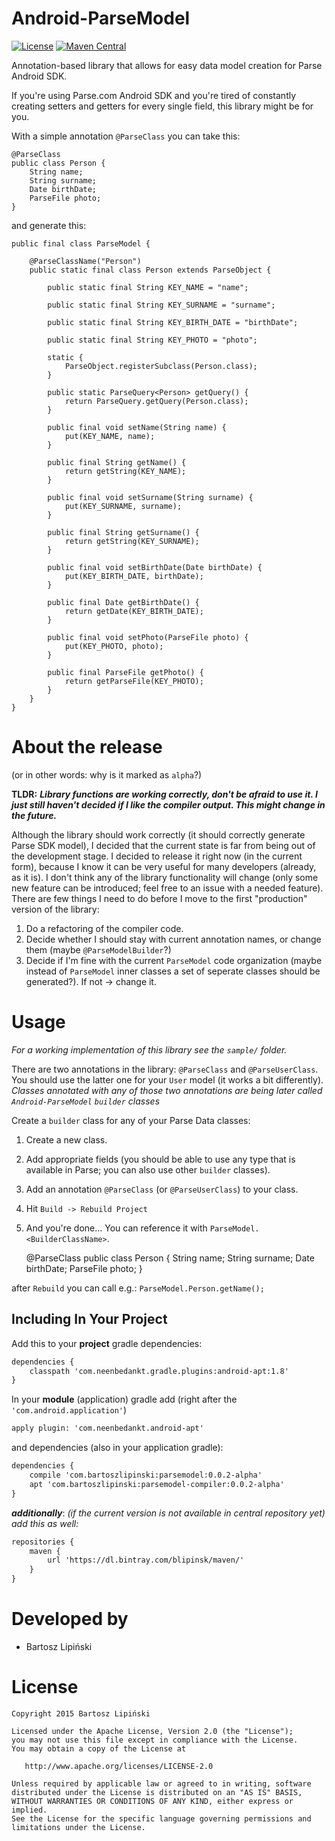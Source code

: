 Android-ParseModel
==================

[![License](https://img.shields.io/github/license/blipinsk/RecyclerViewHeader.svg?style=flat)](https://www.apache.org/licenses/LICENSE-2.0)
[![Maven Central](https://img.shields.io/maven-central/v/com.bartoszlipinski/parsemodel.svg)](https://bintray.com/blipinsk/maven/Android-ParseModel)

Annotation-based library that allows for easy data model creation for Parse Android SDK.

If you're using Parse.com Android SDK and you're tired of constantly creating setters and getters for every single field, this library might be for you.

With a simple annotation `@ParseClass` you can take this:

    @ParseClass
    public class Person {
        String name;
        String surname;
        Date birthDate;
        ParseFile photo;
    }
        
and generate this:

    public final class ParseModel {
        
        @ParseClassName("Person")
        public static final class Person extends ParseObject {
        
            public static final String KEY_NAME = "name";
        
            public static final String KEY_SURNAME = "surname";
        
            public static final String KEY_BIRTH_DATE = "birthDate";
        
            public static final String KEY_PHOTO = "photo";
        
            static {
                ParseObject.registerSubclass(Person.class);
            }
        
            public static ParseQuery<Person> getQuery() {
                return ParseQuery.getQuery(Person.class);
            }
        
            public final void setName(String name) {
                put(KEY_NAME, name);
            }
        
            public final String getName() {
                return getString(KEY_NAME);
            }
        
            public final void setSurname(String surname) {
                put(KEY_SURNAME, surname);
            }
        
            public final String getSurname() {
                return getString(KEY_SURNAME);
            }
        
            public final void setBirthDate(Date birthDate) {
                put(KEY_BIRTH_DATE, birthDate);
            }
        
            public final Date getBirthDate() {
                return getDate(KEY_BIRTH_DATE);
            }
        
            public final void setPhoto(ParseFile photo) {
                put(KEY_PHOTO, photo);
            }
        
            public final ParseFile getPhoto() {
                return getParseFile(KEY_PHOTO);
            }
        }
    }

        

About the release
=================
(or in other words: why is it marked as `alpha`?)

**TLDR:** ***Library functions are working correctly, don't be afraid to use it. I just still haven't decided if I like the compiler output. This might change in the future.***

Although the library should work correctly (it should correctly generate Parse SDK model), I decided that the current state is far from being out of the development stage. I decided to release it right now (in the current form), because I know it can be very useful for many developers (already, as it is). I don't think any of the library functionality will change (only some new feature can be introduced; feel free to an issue with a needed feature). There are few things I need to do before I move to the first "production" version of the library:

  1. Do a refactoring of the compiler code.
  2. Decide whether I should stay with current annotation names, or change them (maybe `@ParseModelBuilder`?)
  3. Decide if I'm fine with the current `ParseModel` code organization (maybe instead of `ParseModel` inner classes a set of seperate classes should be generated?). If not -> change it.

Usage
=====
*For a working implementation of this library see the `sample/` folder.*

There are two annotations in the library: `@ParseClass` and `@ParseUserClass`. You should use the latter one for your `User` model (it works a bit differently).
*Classes annotated with any of those two annotations are being later called `Android-ParseModel` `builder` classes*

Create a `builder` class for any of your Parse Data classes:

  1. Create a new class.
  2. Add appropriate fields (you should be able to use any type that is available in Parse; you can also use other `builder` classes).
  3. Add an annotation `@ParseClass` (or `@ParseUserClass`) to your class.
  4. Hit `Build -> Rebuild Project`
  5. And you're done... You can reference it with `ParseModel.<BuilderClassName>`.


        @ParseClass
        public class Person {
            String name;
            String surname;
            Date birthDate;
            ParseFile photo;
        }
    
   after `Rebuild` you can call e.g.: `ParseModel.Person.getName();`

Including In Your Project
-------------------------
Add this to your **project** gradle dependencies:

```xml
dependencies {
    classpath 'com.neenbedankt.gradle.plugins:android-apt:1.8'
}
```

In your **module** (application) gradle add (right after the `'com.android.application'`)

```xml
apply plugin: 'com.neenbedankt.android-apt'
```

and dependencies (also in your application gradle):

```xml
dependencies {
    compile 'com.bartoszlipinski:parsemodel:0.0.2-alpha'
    apt 'com.bartoszlipinski:parsemodel-compiler:0.0.2-alpha'
}
```

***additionally***: *(if the current version is not available in central repository yet) add this as well:*

```xml
repositories {
    maven {
        url 'https://dl.bintray.com/blipinsk/maven/'
    }
}
```

Developed by
============
 * Bartosz Lipiński

License
=======

    Copyright 2015 Bartosz Lipiński
    
    Licensed under the Apache License, Version 2.0 (the "License");
    you may not use this file except in compliance with the License.
    You may obtain a copy of the License at

       http://www.apache.org/licenses/LICENSE-2.0

    Unless required by applicable law or agreed to in writing, software
    distributed under the License is distributed on an "AS IS" BASIS,
    WITHOUT WARRANTIES OR CONDITIONS OF ANY KIND, either express or implied.
    See the License for the specific language governing permissions and
    limitations under the License.
